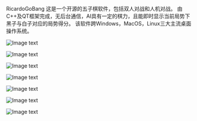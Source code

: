 RicardoGoBang
这是一个开源的五子棋软件，包括双人对战和人机对战。
由C++及QT框架完成，无后台通信，AI具有一定的棋力，且能即时显示当前局势下黑子与白子对应的局势得分。
该软件跨Windows，MacOS，Linux三大主流桌面操作系统。



![Image text](https://github.com/maplefan/RicardoGoBang/blob/master/ScreenShot/ScreenShot1.png)

![Image text](https://github.com/maplefan/RicardoGoBang/blob/master/ScreenShot/ScreenShot2.png)

![Image text](https://github.com/maplefan/RicardoGoBang/blob/master/ScreenShot/ScreenShot3.png)

![Image text](https://github.com/maplefan/RicardoGoBang/blob/master/ScreenShot/ScreenShot4.png)

![Image text](https://github.com/maplefan/RicardoGoBang/blob/master/ScreenShot/ScreenShot5.png)

![Image text](https://github.com/maplefan/RicardoGoBang/blob/master/ScreenShot/ScreenShot6.png)

![Image text](https://github.com/maplefan/RicardoGoBang/blob/master/ScreenShot/ScreenShot7.png)